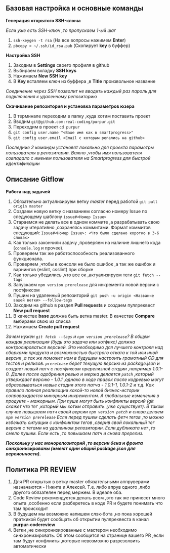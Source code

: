 ## Базовая настройка и основные команды

**Генерация открытого SSH-ключа**

*Если уже есть SSH-ключ ,то пропускаем 1-ый шаг*
1. ```ssh-keygen -t rsa``` (На все вопросы нажимем **Enter**)
2. ```pbcopy < ~/.ssh/id_rsa.pub``` (Скопирует **key** в буффер)

**Настройка SSH**
1. Заходим в **Settings** своего профиля в github
2. Выбираем вкладку **SSH keys**
3. Нажимаем **New SSH key**
4. В **Key** всталяем ключ из буффера ,в **Title** произвольное название

*Соединение через SSH позволит не вводить каждый раз пароль для подключения к удаленному репозиторию*

**Скачивание репозитория и установка параметров юзера**

1. В терминале переходим в папку ,куда хотим поставить проект
2. Вводим ```git@github.com:real-coding/purpur.git```
3. Переходим в проект ```cd purpur```
4. ```git config user.name "<Ваше имя как в smartprogress>"```
5. ```git config user.email <Email с которым регались на github>```

*Последние 2 команды установят локально для проекта параметры пользователя в репозитории. Важно ,чтобы имя пользователя совпадало с именем пользователя на Smartprogress для быстрой идентификации*

## Описание Gitflow

**Работа над задачей**

1. Обязательно актуализируем ветку *master* перед работой ```git pull origin master```
2. Создаем новую ветку с названием согласно номеру Issue по следующему шаблону ```issue#<Номер Issue>```
3. Стараемся не делать все в одном коммите ,а разрабатывать свою задачу итеративно ,сохраняясь коммитами. Формат коммитов следующий: ```Issue#<Номер Issue>: <Что было сделано коротко в 3-6 словах>```
4. Как только закончили задачу ,проверяем на наличие лишнего кода (```console.log``` и прочее).
5. Проверяем так же работоспособность реализованного функционала.
6. Проверяем ,чтобы в консоли не было ошибок ,а так же ошибок и варнингов (eslint, csslint) при сборке
7. Как только убедились ,что все ок ,актуализируем теги ```git fetch --tags```
8. Запускаем ```npm version prerelease``` для инкремента новой версии с постфиксом
9. Пушим на удаленный репозиторий ```git push -u origin <Название вашей ветки> --follow-tags```
10. Заходим на github в раздел **Pull requests** и создаем пуллреквест **New pull request**
11. В качестве **base** должна быть ветка master. В качестве **Compare** выбираем свою из списка
12. Нажимаем **Create pull request**

*Зачем нужен ```git fetch --tags``` и ```npm version prerelease```? В общем каждая реализация (будь это задача или хотфикс) должна контролироваться версией. Это необходимо для лучшего контроля над сборками продукта и возможностью быстрого отката к той или иной версии ,а так же поможет нам в будущем настроить грамотный CD для тестов и релизов.*
*```prerelease``` берет текущую версию из package.json и создает новый патч с постфиксом пререлизной стадии ,например 1.0.1-0. Далее после одобрения ревью и мержа делается ```patch``` ,который утверждает версию - 1.0.1 ,однако в ходе правок после кодревью могут образовываться новые стадии этого патча - 1.0.1-1, 1.0.1-2 и т.д.*
*Как правило полная реализации какой-то новой бизнес-истории сопровождается минорным инкрементом. А глобальные изменения в продукте - мажорным.*
*При пуше могут быть конфликты версий (git скажет что тег ,который мы хотим отправить ,уже существует). В таком случае повышаем патч своей версии ```npm version patch``` и снова делаем ```npm version prerelease```*
*Если перед пушем сделать фетч тегов ,то можно избежать ситуации с конфликтом тегов ,сверив свой локальный тег версии с тегами на удаленном репозитории. Если дубликата нет ,то смело пушим. Если есть ,то повышаем патч и снова пререлиз.*

***Поскольку у нас монорепозиторий ,то версии бека и фронта синхронизированы (имеют один общий package.json для версионности).***

## Политика PR REVIEW

1. Для PR открытых в ветку master обязательными аппруверами назначаются - Никита и Алексей. Т.е. либо апрув одного ,либо другого обязателен перед мержем. В идеале оба.
2. Code Review рекомендуется делать всем ,это так же принесет много опыта ,особенно если разберетесь в коде PR и будете понимать что там происходит
3. В будущем мы возможно напишем слэк-бота ,но пока хорошей праткикой будет сообщать об открытии пуллреквеста в канал **purpur-codereview**
4. Ветки ,не синхронизированные с мастером необходимо синхронизировать. Об этом сообщится на странице вашего PR ,если там будут конфликты ,которые невозможно разрезолвить автоматически
